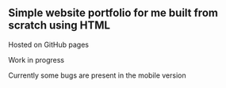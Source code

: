 ## Simple website portfolio for me built from scratch using HTML
Hosted on GitHub pages

Work in progress 

Currently some bugs are present in the mobile version

